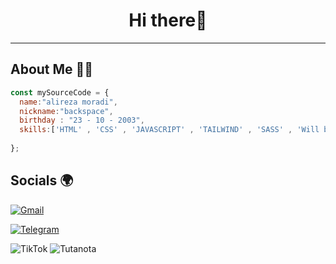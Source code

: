 <h1 align="center">Hi there🖖</h1>

---

<h2>About Me 👨‍💻</h2>

```javascript
const mySourceCode = {
  name:"alireza moradi",
  nickname:"backspace",
  birthday : "23 - 10 - 2003",
  skills:['HTML' , 'CSS' , 'JAVASCRIPT' , 'TAILWIND' , 'SASS' , 'Will be added soon'] , 
  
};
```
<h2>Socials 🌍</h2>
<a href="https://alirezza.dev2@gmail.com">
  
  ![Gmail](https://img.shields.io/badge/Gmail-D14836?style=for-the-badge&logo=gmail&logoColor=white)

</a><a href="https://Mo_alirezza">
  
![Telegram](https://img.shields.io/badge/Telegram-2CA5E0?style=for-the-badge&logo=telegram&logoColor=white)

</a>

![TikTok](https://img.shields.io/badge/TikTok-%23000000.svg?style=for-the-badge&logo=TikTok&logoColor=white)
![Tutanota](https://img.shields.io/badge/Tutanota-840010?style=for-the-badge&logo=Tutanota&logoColor=white)
